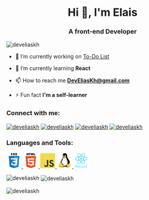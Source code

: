 <h1 align="center">Hi 👋, I'm Elais</h1>
<h3 align="center">A front-end Developer</h3>

<p align="left"> <img src="https://komarev.com/ghpvc/?username=develiaskh&label=Profile%20views&color=0e75b6&style=flat" alt="develiaskh" /> </p>

- 🔭 I’m currently working on [To-Do List](https://github.com/DevEliasKh/To-Do-List)

- 🌱 I’m currently learning **React**

- 📫 How to reach me **DevEliasKh@gmail.com**

- ⚡ Fun fact **I'm a self-learner**

<h3 align="left">Connect with me:</h3>
<p align="left">
<a href="https://codepen.io/develiaskh" target="blank"><img align="center" src="https://raw.githubusercontent.com/rahuldkjain/github-profile-readme-generator/master/src/images/icons/Social/codepen.svg" alt="develiaskh" height="30" width="40" /></a>
<a href="https://twitter.com/develiaskh" target="blank"><img align="center" src="https://raw.githubusercontent.com/rahuldkjain/github-profile-readme-generator/master/src/images/icons/Social/twitter.svg" alt="develiaskh" height="30" width="40" /></a>
<a href="https://stackoverflow.com/users/develiaskh" target="blank"><img align="center" src="https://raw.githubusercontent.com/rahuldkjain/github-profile-readme-generator/master/src/images/icons/Social/stack-overflow.svg" alt="develiaskh" height="30" width="40" /></a>
<a href="https://discord.gg/develiaskh" target="blank"><img align="center" src="https://raw.githubusercontent.com/rahuldkjain/github-profile-readme-generator/master/src/images/icons/Social/discord.svg" alt="develiaskh" height="30" width="40" /></a>
</p>

<h3 align="left">Languages and Tools:</h3>
<p align="left"> <a href="https://www.w3schools.com/css/" target="_blank" rel="noreferrer"> <img src="https://raw.githubusercontent.com/devicons/devicon/master/icons/css3/css3-original-wordmark.svg" alt="css3" width="40" height="40"/> </a> <a href="https://www.w3.org/html/" target="_blank" rel="noreferrer"> <img src="https://raw.githubusercontent.com/devicons/devicon/master/icons/html5/html5-original-wordmark.svg" alt="html5" width="40" height="40"/> </a> <a href="https://developer.mozilla.org/en-US/docs/Web/JavaScript" target="_blank" rel="noreferrer"> <img src="https://raw.githubusercontent.com/devicons/devicon/master/icons/javascript/javascript-original.svg" alt="javascript" width="40" height="40"/> </a> <a href="https://www.linux.org/" target="_blank" rel="noreferrer"> <img src="https://raw.githubusercontent.com/devicons/devicon/master/icons/linux/linux-original.svg" alt="linux" width="40" height="40"/> </a> <a href="https://reactjs.org/" target="_blank" rel="noreferrer"> <img src="https://raw.githubusercontent.com/devicons/devicon/master/icons/react/react-original-wordmark.svg" alt="react" width="40" height="40"/> </a> </p>

<p><img align="left" src="https://github-readme-stats.vercel.app/api/top-langs?username=develiaskh&show_icons=true&locale=en&layout=compact" alt="develiaskh" /></p>

<p>&nbsp;<img align="center" src="https://github-readme-stats.vercel.app/api?username=develiaskh&show_icons=true&locale=en" alt="develiaskh" /></p>

<p><img align="center" src="https://github-readme-streak-stats.herokuapp.com/?user=develiaskh&" alt="develiaskh" /></p>
